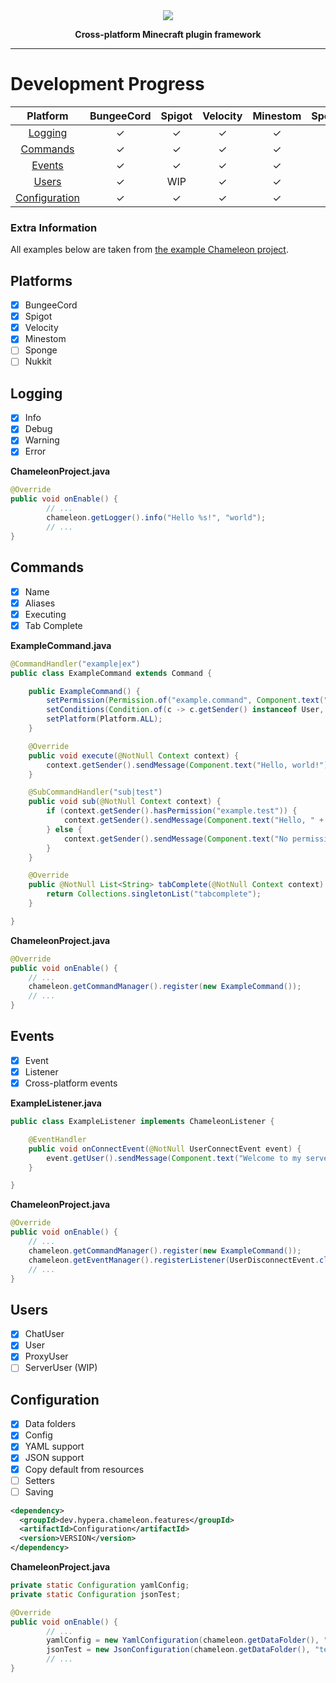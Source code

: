 <div align="center">
    <img src="https://i.hypera.dev/assets/chameleon@750x150.png" />
    <p><strong>Cross-platform Minecraft plugin framework</strong></p>
</div>

-----------

# Development Progress

|            Platform             | BungeeCord | Spigot | Velocity | Minestom | Sponge | Nukkit |
|:-------------------------------:|:----------:|:------:|:--------:|:--------:|:------:|:------:|
|       [Logging](#Logging)       |     ✓      |   ✓    |    ✓     |    ✓     |   ✓    |   ✓    |
|      [Commands](#Commands)      |     ✓      |   ✓    |    ✓     |    ✓     |        |        |
|        [Events](#Events)        |     ✓      |   ✓    |    ✓     |    ✓     |        |        |
|         [Users](#Users)         |     ✓      |  WIP   |    ✓     |    ✓     |        |        |
| [Configuration](#Configuration) |     ✓      |   ✓    |    ✓     |    ✓     |   ✓    |   ✓    |

### Extra Information

All examples below are taken from [the example Chameleon project](https://github.com/ChameleonFramework/Example).

## Platforms
 - [x] BungeeCord
 - [x] Spigot
 - [x] Velocity
 - [x] Minestom
 - [ ] Sponge
 - [ ] Nukkit

## Logging
 - [x] Info
 - [x] Debug
 - [x] Warning
 - [x] Error

**ChameleonProject.java**
```java
@Override
public void onEnable() {
        // ...
        chameleon.getLogger().info("Hello %s!", "world");
        // ...
}
```

## Commands
 - [x] Name
 - [x] Aliases
 - [x] Executing
 - [x] Tab Complete

**ExampleCommand.java**
```java
@CommandHandler("example|ex")
public class ExampleCommand extends Command {

	public ExampleCommand() {
		setPermission(Permission.of("example.command", Component.text("No permission.", NamedTextColor.RED)));
		setConditions(Condition.of(c -> c.getSender() instanceof User, Component.text("This command can only be used in-game.", NamedTextColor.RED)));
		setPlatform(Platform.ALL);
	}

	@Override
	public void execute(@NotNull Context context) {
		context.getSender().sendMessage(Component.text("Hello, world!"));
	}

	@SubCommandHandler("sub|test")
	public void sub(@NotNull Context context) {
		if (context.getSender().hasPermission("example.test")) {
			context.getSender().sendMessage(Component.text("Hello, " + (context.getArgs().length > 0 ? context.getArgs()[0] : context.getSender().getName()) + "!"));
		} else {
			context.getSender().sendMessage(Component.text("No permission.", NamedTextColor.RED));
		}
	}

	@Override
	public @NotNull List<String> tabComplete(@NotNull Context context) {
		return Collections.singletonList("tabcomplete");
	}

}
```

**ChameleonProject.java**
```java
@Override
public void onEnable() {
	// ...
    chameleon.getCommandManager().register(new ExampleCommand());
    // ...
}
```

## Events

* [x] Event
* [x] Listener
* [x] Cross-platform events

**ExampleListener.java**
```java
public class ExampleListener implements ChameleonListener {

	@EventHandler
	public void onConnectEvent(@NotNull UserConnectEvent event) {
		event.getUser().sendMessage(Component.text("Welcome to my server!", NamedTextColor.GREEN));
	}

}
```


**ChameleonProject.java**
```java
@Override
public void onEnable() {
	// ...
	chameleon.getCommandManager().register(new ExampleCommand());
	chameleon.getEventManager().registerListener(UserDisconnectEvent.class, event -> chameleon.getLogger().info("%s left the server!", event.getUser().getName()));
	// ...
}
```

## Users

 - [x] ChatUser
 - [x] User
 - [x] ProxyUser
 - [ ] ServerUser (WIP)

## Configuration

 - [x] Data folders
 - [x] Config
 - [x] YAML support
 - [x] JSON support
 - [x] Copy default from resources
 - [ ] Setters
 - [ ] Saving

```xml
<dependency>
  <groupId>dev.hypera.chameleon.features</groupId>
  <artifactId>Configuration</artifactId>
  <version>VERSION</version>
</dependency>
```

**ChameleonProject.java**
```java
private static Configuration yamlConfig;
private static Configuration jsonTest;

@Override
public void onEnable() {
        // ...
        yamlConfig = new YamlConfiguration(chameleon.getDataFolder(), "config.yml", true);
        jsonTest = new JsonConfiguration(chameleon.getDataFolder(), "test.json", true);
        // ...
}
```